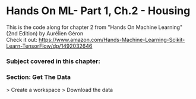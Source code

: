 # Hands On ML- Part 1, Ch.2 - Housing

This is the code along for chapter 2 from "Hands On Machine Learning" (2nd Edition) by Aurélien Géron
<br>
Check it out: https://www.amazon.com/Hands-Machine-Learning-Scikit-Learn-TensorFlow/dp/1492032646

<h3>Subject covered in this chapter:</h3>

<h3>Section: Get The Data</h3>
  > Create a workspace
  > Download the data
